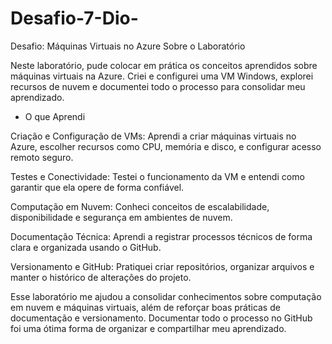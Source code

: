 # Desafio-7-Dio-
Desafio: Máquinas Virtuais no Azure
Sobre o Laboratório

Neste laboratório, pude colocar em prática os conceitos aprendidos sobre máquinas virtuais na Azure. Criei e configurei uma VM Windows, explorei recursos de nuvem e documentei todo o processo para consolidar meu aprendizado.

* O que Aprendi 

Criação e Configuração de VMs: Aprendi a criar máquinas virtuais no Azure, escolher recursos como CPU, memória e disco, e configurar acesso remoto seguro.

Testes e Conectividade: Testei o funcionamento da VM e entendi como garantir que ela opere de forma confiável.

Computação em Nuvem: Conheci conceitos de escalabilidade, disponibilidade e segurança em ambientes de nuvem.

Documentação Técnica: Aprendi a registrar processos técnicos de forma clara e organizada usando o GitHub.

Versionamento e GitHub: Pratiquei criar repositórios, organizar arquivos e manter o histórico de alterações do projeto.

Esse laboratório me ajudou a consolidar conhecimentos sobre computação em nuvem e máquinas virtuais, além de reforçar boas práticas de documentação e versionamento. Documentar todo o processo no GitHub foi uma ótima forma de organizar e compartilhar meu aprendizado.

